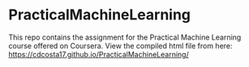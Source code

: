# PracticalMachineLearning

This repo contains the assignment for the Practical Machine Learning course offered on Coursera. 
View the compiled html file from here: <https://cdcosta17.github.io/PracticalMachineLearning/>
